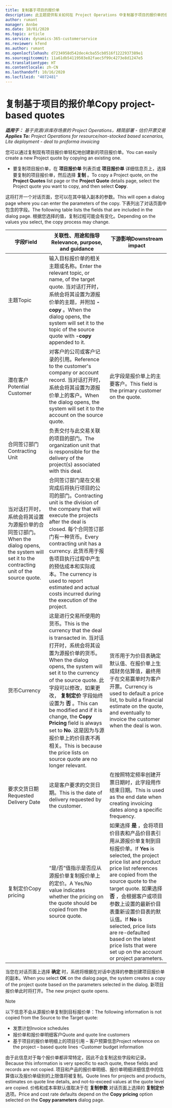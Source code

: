 ```yaml
---
title: 复制基于项目的报价单
description: 此主题提供有关如何在 Project Operations 中复制基于项目的报价单的信息。
author: rumant
manager: Annbe
ms.date: 10/01/2020
ms.topic: article
ms.service: dynamics-365-customerservice
ms.reviewer: kfend
ms.author: rumant
ms.openlocfilehash: d7234958d542dec4cba55cb0516f1222937389e1
ms.sourcegitcommit: 11a61db54119503e82faec5f99c4273e8d1247e5
ms.translationtype: HT
ms.contentlocale: zh-CN
ms.lasthandoff: 10/16/2020
ms.locfileid: "4072481"
---
```

# <a name="copy-project-based-quotes"></a><span data-ttu-id="284ce-103">复制基于项目的报价单</span><span class="sxs-lookup"><span data-stu-id="284ce-103">Copy project-based quotes</span></span>

<span data-ttu-id="284ce-104">_**适用于：** 基于资源/非库存场景的 Project Operations，精简部署 - 估价开票交易_</span><span class="sxs-lookup"><span data-stu-id="284ce-104">_**Applies To:** Project Operations for resource/non-stocked based scenarios, Lite deployment - deal to proforma invoicing_</span></span>

<span data-ttu-id="284ce-105">您可以通过复制现有项目报价单轻松地创建新的项目报价单。</span><span class="sxs-lookup"><span data-stu-id="284ce-105">You can easily create a new Project quote by copying an existing one.</span></span> 

- <span data-ttu-id="284ce-106">要复制项目报价单，在 **项目报价单** 列表页或 **项目报价单** 详细信息页上，选择要复制的项目报价单，然后选择 **复制** 。</span><span class="sxs-lookup"><span data-stu-id="284ce-106">To copy a Project quote, on the **Project Quotes** list page or the **Project Quote** details page, select the Project quote you want to copy, and then select **Copy**.</span></span>

<span data-ttu-id="284ce-107">这将打开一个对话页面，您可以在其中输入副本的参数。</span><span class="sxs-lookup"><span data-stu-id="284ce-107">This will open a dialog page where you can enter the parameters of the copy.</span></span> <span data-ttu-id="284ce-108">下表列出了对话页面中包含的字段。</span><span class="sxs-lookup"><span data-stu-id="284ce-108">The following table lists the fields that are included in the dialog page.</span></span> <span data-ttu-id="284ce-109">根据您选择的值，复制过程可能会有变化。</span><span class="sxs-lookup"><span data-stu-id="284ce-109">Depending on the values you select, the copy process may change.</span></span>

| <span data-ttu-id="284ce-110">**字段**</span><span class="sxs-lookup"><span data-stu-id="284ce-110">**Field**</span></span> | <span data-ttu-id="284ce-111">**关联性、用途和指导**</span><span class="sxs-lookup"><span data-stu-id="284ce-111">**Relevance, purpose, and guidance**</span></span> | <span data-ttu-id="284ce-112">**下游影响**</span><span class="sxs-lookup"><span data-stu-id="284ce-112">**Downstream impact**</span></span> |
| --- | --- | --- |
| <span data-ttu-id="284ce-113">主题</span><span class="sxs-lookup"><span data-stu-id="284ce-113">Topic</span></span> | <span data-ttu-id="284ce-114">输入目标报价单的相关主题或名称。</span><span class="sxs-lookup"><span data-stu-id="284ce-114">Enter the relevant topic, or name, of the target quote.</span></span> <span data-ttu-id="284ce-115">当对话打开时，系统会将其设置为源报价单的主题，并附加 **-copy** 。</span><span class="sxs-lookup"><span data-stu-id="284ce-115">When the dialog opens, the system will set it to the topic of the source quote with **-copy** appended to it.</span></span> | |
| <span data-ttu-id="284ce-116">潜在客户</span><span class="sxs-lookup"><span data-stu-id="284ce-116">Potential Customer</span></span> | <span data-ttu-id="284ce-117">对客户的公司或客户记录的引用。</span><span class="sxs-lookup"><span data-stu-id="284ce-117">Reference to the customer's company or account record.</span></span> <span data-ttu-id="284ce-118">当对话打开时，系统会将其设置为源报价单上的客户。</span><span class="sxs-lookup"><span data-stu-id="284ce-118">When the dialog opens, the system will set it to the account on the source quote.</span></span> | <span data-ttu-id="284ce-119">此字段是报价单上的主要客户。</span><span class="sxs-lookup"><span data-stu-id="284ce-119">This field is the primary customer on the quote.</span></span> |
| <span data-ttu-id="284ce-120">合同签订部门</span><span class="sxs-lookup"><span data-stu-id="284ce-120">Contracting Unit</span></span> | <span data-ttu-id="284ce-121">负责交付与此交易关联的项目的部门。</span><span class="sxs-lookup"><span data-stu-id="284ce-121">The organization unit that is responsible for the delivery of the project(s) associated with this deal.</span></span>
<span data-ttu-id="284ce-122">当对话打开时，系统会将其设置为源报价单的合同签订部门。</span><span class="sxs-lookup"><span data-stu-id="284ce-122">When the dialog opens, the system will set it to the contracting unit of the source quote.</span></span> | <span data-ttu-id="284ce-123">合同签订部门是在交易完成后将执行项目的公司的部门。</span><span class="sxs-lookup"><span data-stu-id="284ce-123">Contracting unit is the division of the company that will execute the projects after the deal is closed.</span></span> <span data-ttu-id="284ce-124">每个合同签订部门有一种货币。</span><span class="sxs-lookup"><span data-stu-id="284ce-124">Every contracting unit has a currency.</span></span> <span data-ttu-id="284ce-125">此货币用于报告项目执行过程中产生的预估成本和实际成本。</span><span class="sxs-lookup"><span data-stu-id="284ce-125">The currency is used to report estimated and actual costs incurred during the execution of the project.</span></span> |
| <span data-ttu-id="284ce-126">货币</span><span class="sxs-lookup"><span data-stu-id="284ce-126">Currency</span></span> | <span data-ttu-id="284ce-127">这是进行交易所使用的货币。</span><span class="sxs-lookup"><span data-stu-id="284ce-127">This is the currency that the deal is transacted in.</span></span> <span data-ttu-id="284ce-128">当对话打开时，系统会将其设置为源报价单的货币。</span><span class="sxs-lookup"><span data-stu-id="284ce-128">When the dialog opens, the system will set it to the currency of the source quote.</span></span> <span data-ttu-id="284ce-129">此字段可以修改，如果更改， **复制定价** 字段始终设置为 **否** 。</span><span class="sxs-lookup"><span data-stu-id="284ce-129">This can be modified and if it is change, the **Copy Pricing** field is always set to **No**.</span></span> <span data-ttu-id="284ce-130">这是因为与源报价单上的价目表不再相关。</span><span class="sxs-lookup"><span data-stu-id="284ce-130">This is because the price lists on source quote are no longer relevant.</span></span> | <span data-ttu-id="284ce-131">货币用于为价目表确定默认值、在报价单上生成财务估算值，最终用于在交易赢单时为客户开票。</span><span class="sxs-lookup"><span data-stu-id="284ce-131">Currency is used to default a price list, to build a financial estimate on the quote,  and eventually to invoice the customer when the deal is won.</span></span> |
| <span data-ttu-id="284ce-132">要求交货日期</span><span class="sxs-lookup"><span data-stu-id="284ce-132">Requested Delivery Date</span></span> | <span data-ttu-id="284ce-133">这是客户要求的交货日期。</span><span class="sxs-lookup"><span data-stu-id="284ce-133">This is the date of delivery requested by the customer.</span></span> | <span data-ttu-id="284ce-134">在按照特定频率创建开票日期时，此字段用作结束日期。</span><span class="sxs-lookup"><span data-stu-id="284ce-134">This is used as the end date when creating invoicing dates along a specific frequency.</span></span> |
| <span data-ttu-id="284ce-135">复制定价</span><span class="sxs-lookup"><span data-stu-id="284ce-135">Copy pricing</span></span> | <span data-ttu-id="284ce-136">“是/否”值指示是否应从源报价单复制报价单上的定价。</span><span class="sxs-lookup"><span data-stu-id="284ce-136">A Yes/No value indicates whether the pricing on the quote should be copied from the source quote.</span></span> | <span data-ttu-id="284ce-137">如果选择 **是** ，会将项目价目表和产品价目表引用从源报价单复制到目标报价单。</span><span class="sxs-lookup"><span data-stu-id="284ce-137">If **Yes** is selected, the project price list and product price list references are copied from the source quote to the target quote.</span></span> <span data-ttu-id="284ce-138">如果选择 **否** ，会根据客户或项目参数上设置的最新价目表重新设置价目表的默认值。</span><span class="sxs-lookup"><span data-stu-id="284ce-138">If **No** is selected, price lists are re-defaulted based on the latest price lists that were set up on the account or project parameters.</span></span> |

<span data-ttu-id="284ce-139">当您在对话页面上选择 **确定** 时，系统将根据在对话中选择的参数创建项目报价单的副本。</span><span class="sxs-lookup"><span data-stu-id="284ce-139">When you select **OK** on the dialog page, the system creates a copy of the project quote based on the parameters selected in the dialog.</span></span> <span data-ttu-id="284ce-140">新项目报价单此时将打开。</span><span class="sxs-lookup"><span data-stu-id="284ce-140">The new project quote opens.</span></span> 

> [!NOTE]
> <span data-ttu-id="284ce-141">以下信息不会从源报价单复制到目标报价单：</span><span class="sxs-lookup"><span data-stu-id="284ce-141">The following information is not copied from the Source to the Target quote:</span></span>
>
> - <span data-ttu-id="284ce-142">发票计划</span><span class="sxs-lookup"><span data-stu-id="284ce-142">Invoice schedules</span></span>
> - <span data-ttu-id="284ce-143">报价单和报价单明细客户</span><span class="sxs-lookup"><span data-stu-id="284ce-143">Quote and quote line customers</span></span>
> - <span data-ttu-id="284ce-144">基于项目的报价单明细上的项目引用 – 客户预算信息</span><span class="sxs-lookup"><span data-stu-id="284ce-144">Project reference on the project – based quote lines -Customer budget information</span></span>
>
><span data-ttu-id="284ce-145">由于此信息对于每个报价单都非常特定，因此不会复制这些字段和记录。</span><span class="sxs-lookup"><span data-stu-id="284ce-145">Because this information is very specific to each quote, these fields and records are not copied.</span></span> <span data-ttu-id="284ce-146">项目和产品的报价单明细、报价单明细详细信息中的估算值以及报价单级别的上限值将被复制。</span><span class="sxs-lookup"><span data-stu-id="284ce-146">Quote lines for projects and products, estimates on quote line details, and not-to-exceed values at the quote level are copied.</span></span> <span data-ttu-id="284ce-147">价格和成本率默认值取决于在 **复制参数** 对话页面上选择的 **复制定价** 选项。</span><span class="sxs-lookup"><span data-stu-id="284ce-147">Price and cost rate defaults depend on the **Copy pricing** option selected on the **Copy parameters** dialog page.</span></span>
